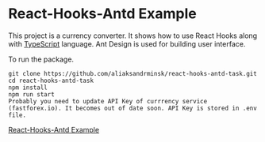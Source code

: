 # React-Hooks-Antd Example

This project is a currency converter. It shows how to use React Hooks along with [TypeScript](https://www.typescriptlang.org/) language.
Ant Design is used for building user interface. 

To run the package.

```
git clone https://github.com/aliaksandrminsk/react-hooks-antd-task.git
cd react-hooks-antd-task
npm install
npm run start
Probably you need to update API Key of currrency service (fastforex.io). It becomes out of date soon. API Key is stored in .env file.
```

[React-Hooks-Antd Example
](https://react-hooks-antd-task.web.app/)
